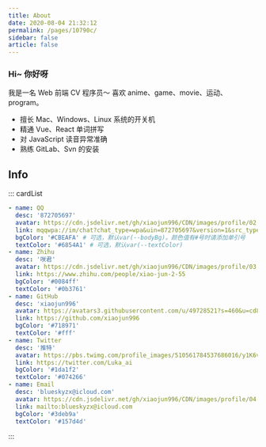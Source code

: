 ```yaml
---
title: About
date: 2020-08-04 21:32:12
permalink: /pages/10790c/
sidebar: false
article: false
---
```


### Hi~ 你好呀

我是一名 Web 前端 CV 程序员～ 喜欢 anime、game、movie、运动、program。

- 擅长 Mac、Windows、Linux 系统的开关机
- 精通 Vue、React 单词拼写
- 对 JavaScript 读音异常准确
- 熟练 GitLab、Svn 的安装

## Info

<!--
- **WeChat or QQ**: <a :href="qqUrl">872705697</a>
- **Email**: <a href="mailto:blueskyzx@icloud.com">blueskyzx@icloud.com</a>
- **GitHub**: <https://github.com/xiaojun996>
- **Twitter**: <https://twitter.com/Luka_ai>
 -->

::: cardList

```yaml
- name: QQ
  desc: '872705697'
  avatar: https://cdn.jsdelivr.net/gh/xiaojun996/CDN/images/profile/02.比企谷八幡.png
  link: mqqwpa://im/chat?chat_type=wpa&uin=872705697&version=1&src_type=web&web_src=oicqzone.com # 可选
  bgColor: '#CBEAFA' # 可选，默认var(--bodyBg)。颜色值有#号时请添加单引号
  textColor: '#6854A1' # 可选，默认var(--textColor)
- name: Zhihu
  desc: '咲君'
  avatar: https://cdn.jsdelivr.net/gh/xiaojun996/CDN/images/profile/03.zhihu.png
  link: https://www.zhihu.com/people/xiao-jun-2-55
  bgColor: '#0084ff'
  textColor: '#0b3761'
- name: GitHub
  desc: 'xiaojun996'
  avatar: https://avatars3.githubusercontent.com/u/49728521?s=460&u=cd854f7dd35a48a95a48d78ccdf11323bd2533a1&v=4
  link: https://github.com/xiaojun996
  bgColor: '#718971'
  textColor: '#fff'
- name: Twitter
  desc: '推特'
  avatar: https://pbs.twimg.com/profile_images/510561784537686016/y1K6vEYd_400x400.jpeg
  link: https://twitter.com/Luka_ai
  bgColor: '#1da1f2'
  textColor: '#074266'
- name: Email
  desc: 'blueskyzx@icloud.com'
  avatar: https://cdn.jsdelivr.net/gh/xiaojun996/CDN/images/profile/04.icloud.png
  link: mailto:blueskyzx@icloud.com
  bgColor: '#3deb9a'
  textColor: '#157d4d'
```

:::

<script>
  export default {
    data(){
      return {
        qqUrl: 'tencent://message/?uin=872705697&Site=&Menu=yes' 
      }
    },
    mounted(){
      const flag =  navigator.userAgent.match(/(phone|pad|pod|iPhone|iPod|ios|iPad|Android|Mobile|BlackBerry|IEMobile|MQQBrowser|JUC|Fennec|wOSBrowser|BrowserNG|WebOS|Symbian|Windows Phone)/i);
      if(flag){
        this.qqUrl = 'mqqwpa://im/chat?chat_type=wpa&uin=872705697&version=1&src_type=web&web_src=oicqzone.com'
      }
    }
  }
</script>
